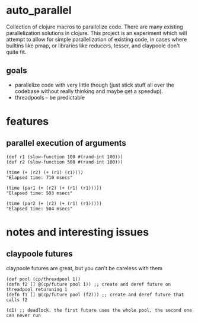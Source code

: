 # auto_parallel
Collection of clojure macros to parallelize code. There are many existing
parallelization solutions in clojure. This project is an experiment which will
attempt to allow for simple parallelization of existing code, in cases where
builtins like pmap, or libraries like reducers, tesser, and claypoole don't
quite fit.

## goals
* parallelize code with very little though (just stick stuff all over the
  codebase without really thinking and maybe get a speedup).
* threadpools - be predictable

# features
## parallel execution of arguments

    (def r1 (slow-function 100 #(rand-int 100)))
    (def r2 (slow-function 500 #(rand-int 100)))

    (time (+ (r2) (+ (r1) (r1))))
    "Elapsed time: 710 msecs"

    (time (par1 (+ (r2) (+ (r1) (r1)))))
    "Elapsed time: 503 msecs"

    (time (par2 (+ (r2) (+ (r1) (r1)))))
    "Elapsed time: 504 msecs"

# notes and interesting issues
## claypoole futures
claypoole futures are great, but you can't be careless with them

    (def pool (cp/threadpool 1))
    (defn f2 [] @(cp/future pool 1)) ;; create and deref future on threadpool returuning 1
    (defn f1 [] @(cp/future pool (f2))) ;; create and deref future that calls f2

    (d1) ;; deadlock. the first future uses the whole pool, the second one can never run
